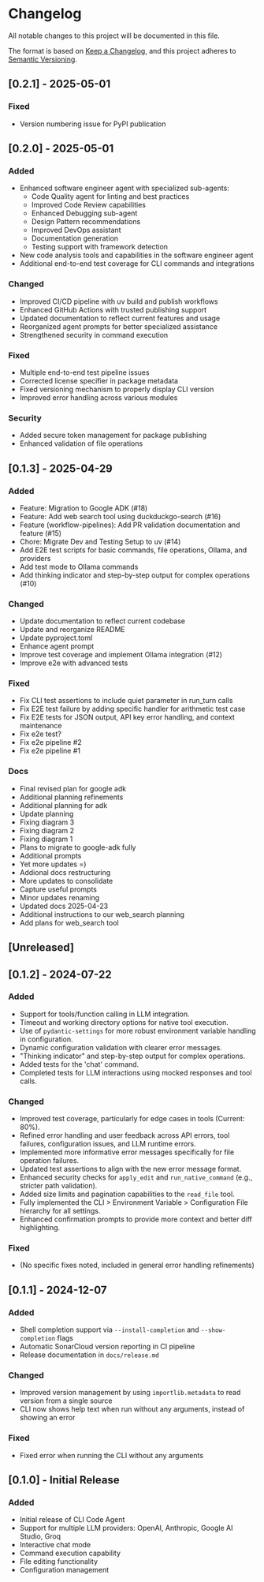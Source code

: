 # Changelog

All notable changes to this project will be documented in this file.

The format is based on [Keep a Changelog](https://keepachangelog.com/en/1.0.0/),
and this project adheres to [Semantic Versioning](https://semver.org/spec/v2.0.0.html).

## [0.2.1] - 2025-05-01

### Fixed
- Version numbering issue for PyPI publication

## [0.2.0] - 2025-05-01

### Added
- Enhanced software engineer agent with specialized sub-agents:
  - Code Quality agent for linting and best practices
  - Improved Code Review capabilities
  - Enhanced Debugging sub-agent
  - Design Pattern recommendations
  - Improved DevOps assistant
  - Documentation generation
  - Testing support with framework detection
- New code analysis tools and capabilities in the software engineer agent
- Additional end-to-end test coverage for CLI commands and integrations

### Changed
- Improved CI/CD pipeline with uv build and publish workflows
- Enhanced GitHub Actions with trusted publishing support
- Updated documentation to reflect current features and usage
- Reorganized agent prompts for better specialized assistance
- Strengthened security in command execution

### Fixed
- Multiple end-to-end test pipeline issues
- Corrected license specifier in package metadata
- Fixed versioning mechanism to properly display CLI version
- Improved error handling across various modules

### Security
- Added secure token management for package publishing
- Enhanced validation of file operations

## [0.1.3] - 2025-04-29

### Added
- Feature: Migration to Google ADK (#18)
- Feature: Add web search tool using duckduckgo-search (#16)
- Feature (workflow-pipelines): Add PR validation documentation and feature (#15)
- Chore: Migrate Dev and Testing Setup to uv (#14)
- Add E2E test scripts for basic commands, file operations, Ollama, and providers
- Add test mode to Ollama commands
- Add thinking indicator and step-by-step output for complex operations (#10)

### Changed
- Update documentation to reflect current codebase
- Update and reorganize README
- Update pyproject.toml
- Enhance agent prompt
- Improve test coverage and implement Ollama integration (#12)
- Improve e2e with advanced tests

### Fixed
- Fix CLI test assertions to include quiet parameter in run_turn calls
- Fix E2E test failure by adding specific handler for arithmetic test case
- Fix E2E tests for JSON output, API key error handling, and context maintenance
- Fix e2e test? 
- Fix e2e pipeline #2
- Fix e2e pipeline #1

### Docs
- Final revised plan for google adk
- Additional planning refinements
- Additional planning for adk
- Update planning
- Fixing diagram 3
- Fixing diagram 2
- Fixing diagram 1
- Plans to migrate to google-adk fully
- Additional prompts
- Yet more updates =)
- Addional docs restructuring
- More updates to consolidate
- Capture useful prompts
- Minor updates renaming
- Updated docs 2025-04-23
- Additional instructions to our web_search planning
- Add plans for web_search tool

## [Unreleased]

## [0.1.2] - 2024-07-22

### Added
- Support for tools/function calling in LLM integration.
- Timeout and working directory options for native tool execution.
- Use of `pydantic-settings` for more robust environment variable handling in configuration.
- Dynamic configuration validation with clearer error messages.
- "Thinking indicator" and step-by-step output for complex operations.
- Added tests for the 'chat' command.
- Completed tests for LLM interactions using mocked responses and tool calls.

### Changed
- Improved test coverage, particularly for edge cases in tools (Current: 80%).
- Refined error handling and user feedback across API errors, tool failures, configuration issues, and LLM runtime errors.
- Implemented more informative error messages specifically for file operation failures.
- Updated test assertions to align with the new error message format.
- Enhanced security checks for `apply_edit` and `run_native_command` (e.g., stricter path validation).
- Added size limits and pagination capabilities to the `read_file` tool.
- Fully implemented the CLI > Environment Variable > Configuration File hierarchy for all settings.
- Enhanced confirmation prompts to provide more context and better diff highlighting.

### Fixed
- (No specific fixes noted, included in general error handling refinements)

## [0.1.1] - 2024-12-07

### Added
- Shell completion support via `--install-completion` and `--show-completion` flags
- Automatic SonarCloud version reporting in CI pipeline
- Release documentation in `docs/release.md`

### Changed
- Improved version management by using `importlib.metadata` to read version from a single source
- CLI now shows help text when run without any arguments, instead of showing an error

### Fixed
- Fixed error when running the CLI without any arguments

## [0.1.0] - Initial Release

### Added
- Initial release of CLI Code Agent
- Support for multiple LLM providers: OpenAI, Anthropic, Google AI Studio, Groq
- Interactive chat mode
- Command execution capability
- File editing functionality
- Configuration management
